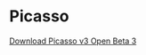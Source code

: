# Picasso

[Download Picasso v3 Open Beta 3](https://github.com/sourcelocation/Picasso-v3/raw/main/Picasso.ipa)
